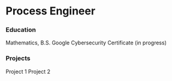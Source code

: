 # Process Engineer

### Education
Mathematics, B.S.
Google Cybersecurity Certificate (in progress)

### Projects
Project 1
Project 2
